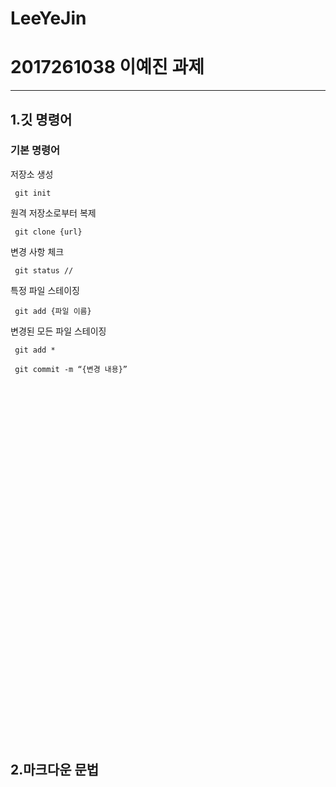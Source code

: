 # LeeYeJin

2017261038 이예진 과제 
===========
*****

1.깃 명령어
---------

### 기본 명령어
저장소 생성 
<pre><code> git init </code></pre>
원격 저장소로부터 복제 
<pre><code> git clone {url}</code></pre>
변경 사항 체크
<pre><code> git status // </code></pre>
특정 파일 스테이징
<pre><code> git add {파일 이름} </code></pre>
변경된 모든 파일 스테이징 
<pre><code> git add * </code></pre>

<pre><code> git commit -m “{변경 내용}” </code></pre>

<pre><code> </code></pre>
<pre><code> </code></pre>
<pre><code> </code></pre>

<pre><code> </code></pre>
<pre><code> </code></pre>

<pre><code> </code></pre>
<pre><code> </code></pre>
<pre><code> </code></pre>

<pre><code> </code></pre>
<pre><code> </code></pre>
<pre><code> </code></pre>

<pre><code> </code></pre>
<pre><code> </code></pre>


<pre><code> </code></pre>
<pre><code> </code></pre>
<pre><code> </code></pre>

<pre><code> </code></pre>
<pre><code> </code></pre>
<pre><code> </code></pre>

<pre><code> </code></pre>
<pre><code> </code></pre>






2.마크다운 문법
----------
